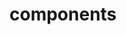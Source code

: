 <!-- Space: Resume -->
<!-- Parent: Project -->
<!-- Title: Components -->

<!-- Label: Resume -->
<!-- Label: Project -->
<!-- Label: Components -->
<!-- Include: docs/disclaimer.md -->
<!-- Include: ac:toc -->

# components
